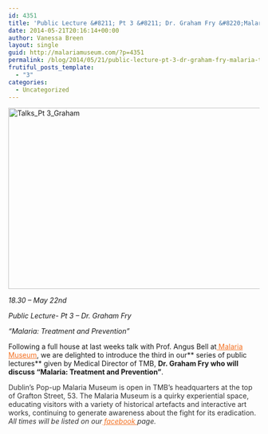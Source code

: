 ```yaml
---
id: 4351
title: 'Public Lecture &#8211; Pt 3 &#8211; Dr. Graham Fry &#8220;Malaria: Treatment and Prevention&#8221;'
date: 2014-05-21T20:16:14+00:00
author: Vanessa Breen
layout: single
guid: http://malariamuseum.com/?p=4351
permalink: /blog/2014/05/21/public-lecture-pt-3-dr-graham-fry-malaria-treatment-and-prevention/
frutiful_posts_template:
  - "3"
categories:
  - Uncategorized
---
```

[<img class="alignnone  wp-image-4361" src="http://malariamuseum.com/assets/images/uploads/2014/05/Talks_Pt-3_Graham-300x174.png" alt="Talks_Pt 3_Graham" width="628" height="364" />](http://malariamuseum.com/assets/images/uploads/2014/05/Talks_Pt-3_Graham.png)

_18.30 &#8211; May 22nd_

_Public Lecture- Pt 3 &#8211; Dr. Graham Fry_

_&#8220;Malaria: Treatment and Prevention&#8221;_ 

Following a full house at last weeks talk with Prof. Angus Bell at<a style="color: #f37021;" href="http://malariamuseum.com/" target="_blank"> Malaria Museum</a>, we are delighted to introduce the third in our** series of public lectures** given by Medical Director of TMB, **Dr. Graham Fry **who will discuss** &#8220;Malaria: Treatment and Prevention&#8221;**.

<div style="color: #333333;">
</div>

<div style="color: #333333;">
  Dublin’s Pop-up Malaria Museum is open in TMB’s headquarters at the top of Grafton Street, 53. The Malaria Museum is a quirky experiential space, educating visitors with a variety of historical artefacts and interactive art works, continuing to generate awareness about the fight for its eradication.
</div>

<div style="color: #333333;">
</div>

<div style="color: #333333;">
  <em>All times will be listed on our</em><em><a style="color: #f37021;" href="https://www.facebook.com/events/1451397398435996/" target="_blank"> facebook </a>page.<wbr /> </em>
</div>